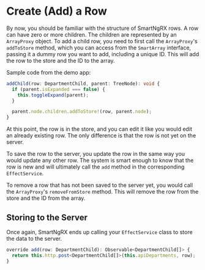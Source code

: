 # Create (Add) a Row

By now, you should be familiar with the structure of SmartNgRX rows. A row can have zero or more children. The children are represented by an `ArrayProxy` object. To add a child row, you need to first call the `ArrayProxy`'s `addToStore` method, which you can access from the `SmartArray` interface, passing it a dummy row you want to add, including a unique ID. This will add the row to the store and the ID to the array.

Sample code from the demo app:

```typescript
addChild(row: DepartmentChild, parent: TreeNode): void {
  if (parent.isExpanded === false) {
    this.toggleExpand(parent);
  }

  parent.node.children.addToStore!(row, parent.node);
}
```

At this point, the row is in the store, and you can edit it like you would edit an already existing row. The only difference is that the row is not yet on the server.

To save the row to the server, you update the row in the same way you would update any other row. The system is smart enough to know that the row is new and will ultimately call the `add` method in the corresponding `EffectService`.

To remove a row that has not been saved to the server yet, you would call the `ArrayProxy`'s `removeFromStore` method. This will remove the row from the store and the ID from the array.

## Storing to the Server

Once again, SmartNgRX ends up calling your `EffectService` class to store the data to the server.

```typescript
override add(row: DepartmentChild): Observable<DepartmentChild[]> {
  return this.http.post<DepartmentChild[]>(this.apiDepartments, row);
}
```

